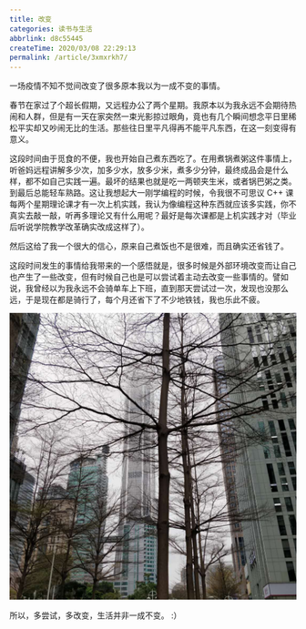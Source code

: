 ```yaml
---
title: 改变
categories: 读书与生活
abbrlink: d8c55445
createTime: 2020/03/08 22:29:13
permalink: /article/3xmxrkh7/
---
```


一场疫情不知不觉间改变了很多原本我以为一成不变的事情。

春节在家过了个超长假期，又远程办公了两个星期。我原本以为我永远不会期待热闹和人群，但是有一天在家突然一束光影掠过眼角，竟也有几个瞬间想念平日里稀松平实却又吵闹无比的生活。那些往日里平凡得再不能平凡东西，在这一刻变得有意义。

<!-- more -->

这段时间由于觅食的不便，我也开始自己煮东西吃了。在用煮锅煮粥这件事情上，听爸妈远程讲解多少次，加多少水，放多少米，煮多少分钟，最终成品会是什么样，都不如自己实践一遍。最坏的结果也就是吃一两顿夹生米，或者锅巴粥之类。到最后总能轻车熟路。这让我想起大一刚学编程的时候，令我很不可思议 C++ 课每两个星期理论课才有一次上机实践，我认为像编程这种东西就应该多实践，你不真实去敲一敲，听再多理论又有什么用呢？最好是每次课都是上机实践才对（毕业后听说学院教学改革确实改成这样了）。

然后这给了我一个很大的信心，原来自己煮饭也不是很难，而且确实还省钱了。

这段时间发生的事情给我带来的一个感悟就是，很多时候是外部环境改变而让自己也产生了一些改变，但有时候自己也是可以尝试着主动去改变一些事情的。譬如说，我曾经以为我永远不会骑单车上下班，直到那天尝试过一次，发现也没那么远，于是现在都是骑行了，每个月还省下了不少地铁钱，我也乐此不疲。

![上班路上随手拍](/images/life/pafc.jpg)

所以，多尝试，多改变，生活并非一成不变。 :）
